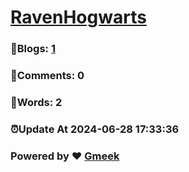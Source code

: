# [RavenHogwarts](https://RavenHogWarts.github.io/blog) 
### :page_facing_up:Blogs: [1](https://RavenHogWarts.github.io/blog/tag.html) 
### :speech_balloon:Comments: 0 
### :hibiscus:Words: 2 
### :alarm_clock:Update At 2024-06-28 17:33:36 
### Powered by :heart: [Gmeek](https://github.com/Meekdai/Gmeek)
